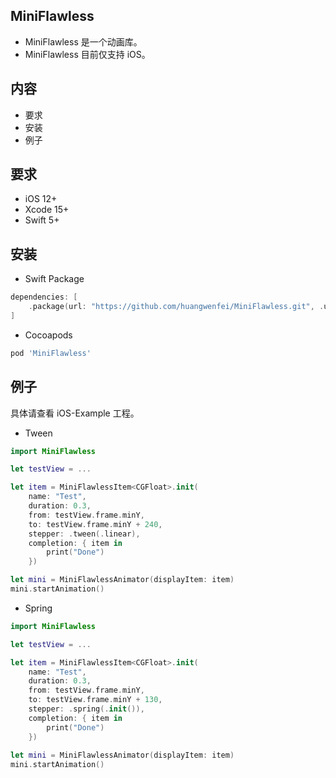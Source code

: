 ## MiniFlawless

- MiniFlawless 是一个动画库。
- MiniFlawless 目前仅支持 iOS。

## 内容

- 要求
- 安装
- 例子

## 要求

- iOS 12+
- Xcode 15+
- Swift 5+


## 安装

- Swift Package
```swift
dependencies: [
    .package(url: "https://github.com/huangwenfei/MiniFlawless.git", .upToNextMajor(from: "0.0.3.3"))
]
```

- Cocoapods
```ruby
pod 'MiniFlawless'
```


## 例子

具体请查看 iOS-Example 工程。

- Tween
```swift
import MiniFlawless

let testView = ...

let item = MiniFlawlessItem<CGFloat>.init(
    name: "Test",
    duration: 0.3,
    from: testView.frame.minY,
    to: testView.frame.minY + 240,
    stepper: .tween(.linear),
    completion: { item in
        print("Done")
    })

let mini = MiniFlawlessAnimator(displayItem: item)
mini.startAnimation()

```


- Spring
```swift
import MiniFlawless

let testView = ...

let item = MiniFlawlessItem<CGFloat>.init(
    name: "Test",
    duration: 0.3,
    from: testView.frame.minY,
    to: testView.frame.minY + 130,
    stepper: .spring(.init()),
    completion: { item in
        print("Done")
    })
    
let mini = MiniFlawlessAnimator(displayItem: item)
mini.startAnimation()
```
